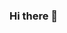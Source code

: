 ### Hi there 👋

<!--
**hitpop2216/hitpop2216** is a ✨ _special_ ✨ repository because its `README.md` (this file) appears on your GitHub profile.

Here are some ideas to get you started:

- 🔭 I’m currently working on being a web developer.
- 🌱 I’m currently learning javascript, html, css and python.
- 💬 Ask me about javascript syntax...
- 📫 How to reach me: hitpop2216@gmail.com
- 😄 Pronouns: positive
- ⚡ Fun fact: dance, mindset...
-->
